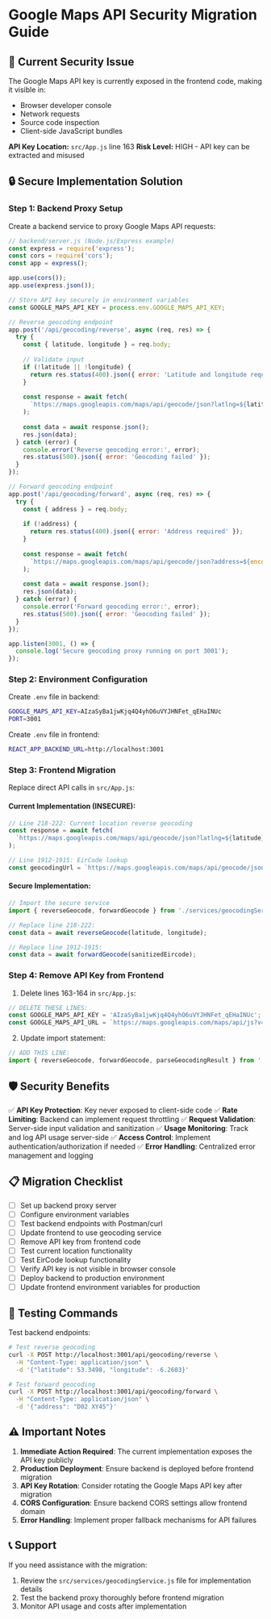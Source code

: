 # Google Maps API Security Migration Guide

## 🚨 Current Security Issue

The Google Maps API key is currently exposed in the frontend code, making it visible in:
- Browser developer console
- Network requests
- Source code inspection
- Client-side JavaScript bundles

**API Key Location:** `src/App.js` line 163
**Risk Level:** HIGH - API key can be extracted and misused

## 🔒 Secure Implementation Solution

### Step 1: Backend Proxy Setup

Create a backend service to proxy Google Maps API requests:

```javascript
// backend/server.js (Node.js/Express example)
const express = require('express');
const cors = require('cors');
const app = express();

app.use(cors());
app.use(express.json());

// Store API key securely in environment variables
const GOOGLE_MAPS_API_KEY = process.env.GOOGLE_MAPS_API_KEY;

// Reverse geocoding endpoint
app.post('/api/geocoding/reverse', async (req, res) => {
  try {
    const { latitude, longitude } = req.body;
    
    // Validate input
    if (!latitude || !longitude) {
      return res.status(400).json({ error: 'Latitude and longitude required' });
    }
    
    const response = await fetch(
      `https://maps.googleapis.com/maps/api/geocode/json?latlng=${latitude},${longitude}&key=${GOOGLE_MAPS_API_KEY}`
    );
    
    const data = await response.json();
    res.json(data);
  } catch (error) {
    console.error('Reverse geocoding error:', error);
    res.status(500).json({ error: 'Geocoding failed' });
  }
});

// Forward geocoding endpoint
app.post('/api/geocoding/forward', async (req, res) => {
  try {
    const { address } = req.body;
    
    if (!address) {
      return res.status(400).json({ error: 'Address required' });
    }
    
    const response = await fetch(
      `https://maps.googleapis.com/maps/api/geocode/json?address=${encodeURIComponent(address)}&components=country:IE&key=${GOOGLE_MAPS_API_KEY}`
    );
    
    const data = await response.json();
    res.json(data);
  } catch (error) {
    console.error('Forward geocoding error:', error);
    res.status(500).json({ error: 'Geocoding failed' });
  }
});

app.listen(3001, () => {
  console.log('Secure geocoding proxy running on port 3001');
});
```

### Step 2: Environment Configuration

Create `.env` file in backend:
```bash
GOOGLE_MAPS_API_KEY=AIzaSyBa1jwKjq4Q4yhO6uVYJHNFet_qEHaINUc
PORT=3001
```

Create `.env` file in frontend:
```bash
REACT_APP_BACKEND_URL=http://localhost:3001
```

### Step 3: Frontend Migration

Replace direct API calls in `src/App.js`:

#### Current Implementation (INSECURE):
```javascript
// Line 218-222: Current location reverse geocoding
const response = await fetch(
  `https://maps.googleapis.com/maps/api/geocode/json?latlng=${latitude},${longitude}&key=${GOOGLE_MAPS_API_KEY}`
);

// Line 1912-1915: EirCode lookup
const geocodingUrl = `https://maps.googleapis.com/maps/api/geocode/json?address=${encodeURIComponent(sanitizedEircode)}&components=country:IE&key=${GOOGLE_MAPS_API_KEY}`;
```

#### Secure Implementation:
```javascript
// Import the secure service
import { reverseGeocode, forwardGeocode } from './services/geocodingService';

// Replace line 218-222:
const data = await reverseGeocode(latitude, longitude);

// Replace line 1912-1915:
const data = await forwardGeocode(sanitizedEircode);
```

### Step 4: Remove API Key from Frontend

1. Delete lines 163-164 in `src/App.js`:
```javascript
// DELETE THESE LINES:
const GOOGLE_MAPS_API_KEY = 'AIzaSyBa1jwKjq4Q4yhO6uVYJHNFet_qEHaINUc';
const GOOGLE_MAPS_API_URL = `https://maps.googleapis.com/maps/api/js?v=3.47&libraries=places&key=${GOOGLE_MAPS_API_KEY}`;
```

2. Update import statement:
```javascript
// ADD THIS LINE:
import { reverseGeocode, forwardGeocode, parseGeocodingResult } from './services/geocodingService';
```

## 🛡️ Security Benefits

✅ **API Key Protection**: Key never exposed to client-side code
✅ **Rate Limiting**: Backend can implement request throttling
✅ **Request Validation**: Server-side input validation and sanitization
✅ **Usage Monitoring**: Track and log API usage server-side
✅ **Access Control**: Implement authentication/authorization if needed
✅ **Error Handling**: Centralized error management and logging

## 📋 Migration Checklist

- [ ] Set up backend proxy server
- [ ] Configure environment variables
- [ ] Test backend endpoints with Postman/curl
- [ ] Update frontend to use geocoding service
- [ ] Remove API key from frontend code
- [ ] Test current location functionality
- [ ] Test EirCode lookup functionality
- [ ] Verify API key is not visible in browser console
- [ ] Deploy backend to production environment
- [ ] Update frontend environment variables for production

## 🧪 Testing Commands

Test backend endpoints:
```bash
# Test reverse geocoding
curl -X POST http://localhost:3001/api/geocoding/reverse \
  -H "Content-Type: application/json" \
  -d '{"latitude": 53.3498, "longitude": -6.2603}'

# Test forward geocoding
curl -X POST http://localhost:3001/api/geocoding/forward \
  -H "Content-Type: application/json" \
  -d '{"address": "D02 XY45"}'
```

## ⚠️ Important Notes

1. **Immediate Action Required**: The current implementation exposes the API key publicly
2. **Production Deployment**: Ensure backend is deployed before frontend migration
3. **API Key Rotation**: Consider rotating the Google Maps API key after migration
4. **CORS Configuration**: Ensure backend CORS settings allow frontend domain
5. **Error Handling**: Implement proper fallback mechanisms for API failures

## 📞 Support

If you need assistance with the migration:
1. Review the `src/services/geocodingService.js` file for implementation details
2. Test the backend proxy thoroughly before frontend migration
3. Monitor API usage and costs after implementation

